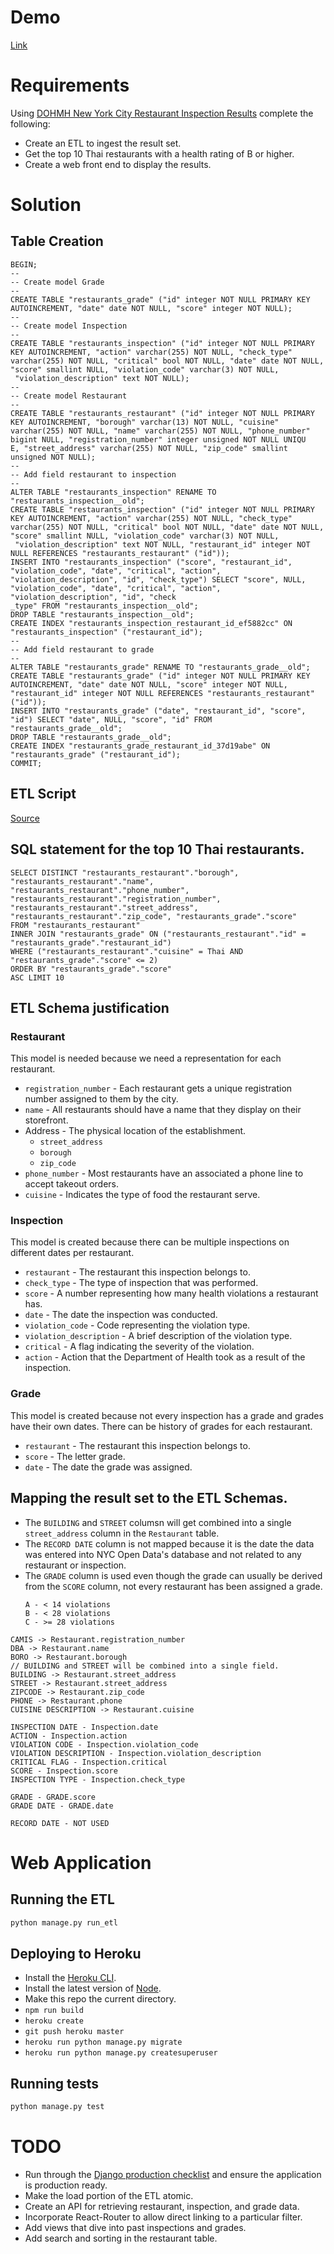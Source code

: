 # Demo
[Link](https://quiet-anchorage-87455.herokuapp.com/)

# Requirements

Using [DOHMH New York City Restaurant Inspection Results](https://nycopendata.socrata.com/api/views/xx67-kt59/rows.csv?accessType=DOWNLOAD) complete the following:
- Create an ETL to ingest the result set.
- Get the top 10 Thai restaurants with a health rating of B or higher.
- Create a web front end to display the results.

# Solution

## Table Creation

```mysql
BEGIN;
--
-- Create model Grade
--
CREATE TABLE "restaurants_grade" ("id" integer NOT NULL PRIMARY KEY AUTOINCREMENT, "date" date NOT NULL, "score" integer NOT NULL);
--
-- Create model Inspection
--
CREATE TABLE "restaurants_inspection" ("id" integer NOT NULL PRIMARY KEY AUTOINCREMENT, "action" varchar(255) NOT NULL, "check_type" varchar(255) NOT NULL, "critical" bool NOT NULL, "date" date NOT NULL, "score" smallint NULL, "violation_code" varchar(3) NOT NULL,
 "violation_description" text NOT NULL);
--
-- Create model Restaurant
--
CREATE TABLE "restaurants_restaurant" ("id" integer NOT NULL PRIMARY KEY AUTOINCREMENT, "borough" varchar(13) NOT NULL, "cuisine" varchar(255) NOT NULL, "name" varchar(255) NOT NULL, "phone_number" bigint NULL, "registration_number" integer unsigned NOT NULL UNIQU
E, "street_address" varchar(255) NOT NULL, "zip_code" smallint unsigned NOT NULL);
--
-- Add field restaurant to inspection
--
ALTER TABLE "restaurants_inspection" RENAME TO "restaurants_inspection__old";
CREATE TABLE "restaurants_inspection" ("id" integer NOT NULL PRIMARY KEY AUTOINCREMENT, "action" varchar(255) NOT NULL, "check_type" varchar(255) NOT NULL, "critical" bool NOT NULL, "date" date NOT NULL, "score" smallint NULL, "violation_code" varchar(3) NOT NULL,
 "violation_description" text NOT NULL, "restaurant_id" integer NOT NULL REFERENCES "restaurants_restaurant" ("id"));
INSERT INTO "restaurants_inspection" ("score", "restaurant_id", "violation_code", "date", "critical", "action", "violation_description", "id", "check_type") SELECT "score", NULL, "violation_code", "date", "critical", "action", "violation_description", "id", "check
_type" FROM "restaurants_inspection__old";
DROP TABLE "restaurants_inspection__old";
CREATE INDEX "restaurants_inspection_restaurant_id_ef5882cc" ON "restaurants_inspection" ("restaurant_id");
--
-- Add field restaurant to grade
--
ALTER TABLE "restaurants_grade" RENAME TO "restaurants_grade__old";
CREATE TABLE "restaurants_grade" ("id" integer NOT NULL PRIMARY KEY AUTOINCREMENT, "date" date NOT NULL, "score" integer NOT NULL, "restaurant_id" integer NOT NULL REFERENCES "restaurants_restaurant" ("id"));
INSERT INTO "restaurants_grade" ("date", "restaurant_id", "score", "id") SELECT "date", NULL, "score", "id" FROM "restaurants_grade__old";
DROP TABLE "restaurants_grade__old";
CREATE INDEX "restaurants_grade_restaurant_id_37d19abe" ON "restaurants_grade" ("restaurant_id");
COMMIT;
```

## ETL Script

[Source](/restaurants/etl.py)

## SQL statement for the top 10 Thai restaurants.

```mysql
SELECT DISTINCT "restaurants_restaurant"."borough", "restaurants_restaurant"."name", "restaurants_restaurant"."phone_number", "restaurants_restaurant"."registration_number", "restaurants_restaurant"."street_address", "restaurants_restaurant"."zip_code", "restaurants_grade"."score"
FROM "restaurants_restaurant"
INNER JOIN "restaurants_grade" ON ("restaurants_restaurant"."id" = "restaurants_grade"."restaurant_id")
WHERE ("restaurants_restaurant"."cuisine" = Thai AND "restaurants_grade"."score" <= 2)
ORDER BY "restaurants_grade"."score"
ASC LIMIT 10
```

## ETL Schema justification

### Restaurant

This model is needed because we need a representation for each restaurant.

- `registration_number` - Each restaurant gets a unique registration number assigned to them by the city.
- `name` - All restaurants should have a name that they display on their storefront.
- Address - The physical location of the establishment.
    - `street_address`
    - `borough`
    - `zip_code`
- `phone_number` - Most restaurants have an associated a phone line to accept takeout orders.
- `cuisine` - Indicates the type of food the restaurant serve.

### Inspection

This model is created because there can be multiple inspections on different dates per restaurant.

- `restaurant` - The restaurant this inspection belongs to.
- `check_type` - The type of inspection that was performed.
- `score` - A number representing how many health violations a restaurant has.
- `date` - The date the inspection was conducted.
- `violation_code` - Code representing the violation type.
- `violation_description` - A brief description of the violation type.
- `critical` - A flag indicating the severity of the violation.
- `action` - Action that the Department of Health took as a result of the inspection.


### Grade

This model is created because not every inspection has a grade and grades have their own dates. There can be history of grades for each restaurant.

- `restaurant` - The restaurant this inspection belongs to.
- `score` - The letter grade.
- `date` - The date the grade was assigned.

## Mapping the result set to the ETL Schemas.

- The `BUILDING` and `STREET` columsn will get combined into a single `street_address` column in the `Restaurant` table.
- The `RECORD DATE` column is not mapped because it is the date the data was entered into NYC Open Data's database and not related to any restaurant or inspection.
- The `GRADE` column is used even though the grade can usually be derived from the `SCORE` column, not every restaurant has been assigned a grade.
    ```
    A - < 14 violations
    B - < 28 violations
    C - >= 28 violations
    ```
```
CAMIS -> Restaurant.registration_number
DBA -> Restaurant.name
BORO -> Restaurant.borough
// BUILDING and STREET will be combined into a single field.
BUILDING -> Restaurant.street_address
STREET -> Restaurant.street_address
ZIPCODE -> Restaurant.zip_code
PHONE -> Restaurant.phone
CUISINE DESCRIPTION -> Restaurant.cuisine

INSPECTION DATE - Inspection.date
ACTION - Inspection.action
VIOLATION CODE - Inspection.violation_code
VIOLATION DESCRIPTION - Inspection.violation_description
CRITICAL FLAG - Inspection.critical
SCORE - Inspection.score
INSPECTION TYPE - Inspection.check_type

GRADE - GRADE.score
GRADE DATE - GRADE.date

RECORD DATE - NOT USED
```

# Web Application

## Running the ETL

```bash
python manage.py run_etl
```

## Deploying to Heroku

- Install the [Heroku CLI](https://devcenter.heroku.com/articles/heroku-cli).
- Install the latest version of [Node](https://nodejs.org/en/download/).
- Make this repo the current directory.
- `npm run build`
- `heroku create`
- `git push heroku master`
- `heroku run python manage.py migrate`
- `heroku run python manage.py createsuperuser`

## Running tests

```bash
python manage.py test
```

# TODO

- Run through the [Django production checklist](https://docs.djangoproject.com/en/1.11/howto/deployment/checklist/) and ensure the application is production ready.
- Make the load portion of the ETL atomic.
- Create an API for retrieving restaurant, inspection, and grade data.
- Incorporate React-Router to allow direct linking to a particular filter.
- Add views that dive into past inspections and grades.
- Add search and sorting in the restaurant table.